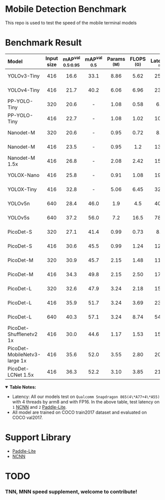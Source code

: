 # Mobile Detection Benchmark
This repo is used to test the speed of the mobile terminal models


# Benchmark Result
| Model                        | Input size | mAP<sup>val<br>0.5:0.95 | mAP<sup>val<br>0.5 | Params<br><sup>(M) | FLOPS<br><sup>(G) | Latency<sup>[1](#latency)<sup><br><sup>(ms) | Latency<sup>[2](#latency)<sup><br><sup>(ms) | Config                                                                                                                                                                                                                                            |
| :--------------------------- | :--------: | :---------------------: | :----------------: | :----------------: | :---------------: | :--------------------------------------------: | :--------------------------------------------: | :------------------------------------------------------------------------------------------------------------------------------------------------------------------------------------------------------------------------------------------------ |
| YOLOv3-Tiny                  |    416     |          16.6           |        33.1        |        8.86        |       5.62        |                     25.42                      |                       -                        | [model](https://media.githubusercontent.com/media/JiweiMaster/lfs/master/LargeFile/yolov3-tiny.zip) </br> [link](https://github.com/ultralytics/yolov3#:~:text=YOLOv3-tiny,640)                                                                   |
| YOLOv4-Tiny                  |    416     |          21.7           |        40.2        |        6.06        |       6.96        |                     23.69                      |                       -                        | [model](https://media.githubusercontent.com/media/JiweiMaster/lfs/master/LargeFile/yolov4-tiny.zip) </br> [link](https://github.com/Tianxiaomo/pytorch-YOLOv4)                                                                                    |
| PP-YOLO-Tiny                 |    320     |          20.6           |         -          |        1.08        |       0.58        |                      6.75                      |                       -                        | [model](https://media.githubusercontent.com/media/JiweiMaster/lfs/master/LargeFile/ppyolo-tiny.zip) </br> [link](https://github.com/PaddlePaddle/PaddleDetection/tree/release/2.2/configs/ppyolo#:~:text=post%20quant%20model-,PP-YOLO%20tiny,-8) |
| PP-YOLO-Tiny                 |    416     |          22.7           |         -          |        1.08        |       1.02        |                     10.48                      |                       -                        | [model](https://media.githubusercontent.com/media/JiweiMaster/lfs/master/LargeFile/ppyolo-tiny.zip) </br> [link](https://github.com/PaddlePaddle/PaddleDetection/tree/release/2.2/configs/ppyolo#:~:text=post%20quant%20model-,PP-YOLO%20tiny,-8) |
| Nanodet-M                    |    320     |          20.6           |         -          |        0.95        |       0.72        |                      8.71                      |                       -                        | [model](https://media.githubusercontent.com/media/JiweiMaster/lfs/master/LargeFile/nanodet-m-320.zip) </br> [link](https://github.com/RangiLyu/nanodet#:~:text=Model%20Size-,NanoDet-m,-320*320)                                                  |  |
| Nanodet-M                    |    416     |          23.5           |         -          |        0.95        |        1.2        |                     13.35                      |                       -                        | [model](https://media.githubusercontent.com/media/JiweiMaster/lfs/master/LargeFile/nanodet-m-416.zip) </br> [link](https://github.com/RangiLyu/nanodet#:~:text=NanoDet-m-,416*416,-23.5)                                                          |  |
| Nanodet-M 1.5x               |    416     |          26.8           |         -          |        2.08        |       2.42        |                     15.83                      |                       -                        | [model](https://media.githubusercontent.com/media/JiweiMaster/lfs/master/LargeFile/nanodet-m-1_5-416.zip) </br> [link](https://github.com/RangiLyu/nanodet#:~:text=NanoDet-m-1.5x-,320*320,-23.5)                                                 |  |
| YOLOX-Nano                   |    416     |          25.8           |         -          |        0.91        |       1.08        |                     19.23                      |                       -                        | [model](https://media.githubusercontent.com/media/JiweiMaster/lfs/master/LargeFile/yolox-nano.zip) </br> [link](https://github.com/Megvii-BaseDetection/YOLOX#:~:text=YOLOX-Nano,416)                                                                                                                                                      |
| YOLOX-Tiny                   |    416     |          32.8           |         -          |        5.06        |       6.45        |                     32.77                      |                       -                        | [model](https://media.githubusercontent.com/media/JiweiMaster/lfs/master/LargeFile/yolox-tiny.zip) </br> [link](https://github.com/Megvii-BaseDetection/YOLOX#:~:text=YOLOX-Tiny,416)                                                                                                                                                      |
| YOLOv5n                      |    640     |          28.4           |        46.0        |        1.9         |        4.5        |                     40.35                      |                       -                        | [model](https://media.githubusercontent.com/media/JiweiMaster/lfs/master/LargeFile/yolov5n.zip) </br> [link](https://github.com/ultralytics/yolov5#:~:text=YOLOv5n,640)                                                                                                                                                                 |
| YOLOv5s                      |    640     |          37.2           |        56.0        |        7.2         |       16.5        |                     78.05                      |                       -                        | [model](https://media.githubusercontent.com/media/JiweiMaster/lfs/master/LargeFile/yolov5s.zip) </br> [link](https://github.com/ultralytics/yolov5#:~:text=4.5-,YOLOv5s,640,-37.2)                                                                                                                                                      |
| PicoDet-S                    |    320     |          27.1           |        41.4        |        0.99        |       0.73        |                      8.13                      |                    **6.65**                    | [model](https://media.githubusercontent.com/media/JiweiMaster/lfs/master/LargeFile/picodet-s-320.zip) </br> [link]()                                                                                                                              |
| PicoDet-S                    |    416     |          30.6           |        45.5        |        0.99        |       1.24        |                     12.37                      |                    **9.82**                    | [model](https://media.githubusercontent.com/media/JiweiMaster/lfs/master/LargeFile/picodet-s-416.zip) </br> [link]()                                                                                                                              |
| PicoDet-M                    |    320     |          30.9           |        45.7        |        2.15        |       1.48        |                     11.27                      |                    **9.61**                    | [model](https://media.githubusercontent.com/media/JiweiMaster/lfs/master/LargeFile/picodet-m-320.zip) </br> [link]()                                                                                                                                                                                                                          |
| PicoDet-M                    |    416     |          34.3           |        49.8        |        2.15        |       2.50        |                     17.39                      |                   **15.88**                    | [model](https://media.githubusercontent.com/media/JiweiMaster/lfs/master/LargeFile/picodet-s-416.zip) </br> [link]()                                                                                                                                                                                                                          |
| PicoDet-L                    |    320     |          32.6           |        47.9        |        3.24        |       2.18        |                     15.26                      |                   **13.42**                    | [model](https://media.githubusercontent.com/media/JiweiMaster/lfs/master/LargeFile/picodet-l-320.zip) </br> [link]()                                                                                                                                                                                                                          |
| PicoDet-L                    |    416     |          35.9           |        51.7        |        3.24        |       3.69        |                     23.36                      |                   **21.85**                    | [model](https://media.githubusercontent.com/media/JiweiMaster/lfs/master/LargeFile/picodet-l-416.zip) </br> [link]()                                                                                                                                                                                                                          |
| PicoDet-L                    |    640     |          40.3           |        57.1        |        3.24        |       8.74        |                     54.11                      |                   **50.55**                    | [model](https://media.githubusercontent.com/media/JiweiMaster/lfs/master/LargeFile/picodet-l-640.zip) </br> [link]()                                                                                                                                                                                                                          |
| PicoDet-Shufflenetv2 1x      |    416     |          30.0           |        44.6        |        1.17        |       1.53        |                     15.06                      |                   **10.63**                    | [model](https://media.githubusercontent.com/media/JiweiMaster/lfs/master/LargeFile/picodet-shufflenetv2.zip) </br> [link]()                                                                                                                                                                                                                          |
| PicoDet-MobileNetv3-large 1x |    416     |          35.6           |        52.0        |        3.55        |       2.80        |                     20.71                      |                   **17.88**                    | [model](https://media.githubusercontent.com/media/JiweiMaster/lfs/master/LargeFile/picodet-mobilenetv3.zip) </br> [link]()                                                                                                                                                                                                                          |
| PicoDet-LCNet 1.5x           |    416     |          36.3           |        52.2        |        3.10        |       3.85        |                     21.29                      |                    **20.8**                    | [model](https://media.githubusercontent.com/media/JiweiMaster/lfs/master/LargeFile/picodet-lcnet.zip) </br> [link]()                                                                                                                                                                                                                          |

<details open>
<summary><b>Table Notes:</b></summary>

- <a name="latency">Latency:</a> All our models test on `Qualcomm Snapdragon 865(4\*A77+4\*A55)` with 4 threads by arm8 and with FP16. In the above table, test latency on `1` [NCNN](https://github.com/Tencent/ncnn) and `2` [Paddle-Lite](https://github.com/PaddlePaddle/Paddle-Lite).
- All model are trained on COCO train2017 dataset and evaluated on COCO val2017.


# Support Library
 - [Paddle-Lite](./paddlelite/README.md)
 - [NCNN](./ncnn/README.md)


# TODO
### TNN, MNN speed supplement, welcome to contribute!
